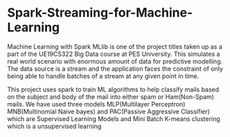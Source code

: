 # Spark-Streaming-for-Machine-Learning
Machine Learning with Spark MLlib is one of the project titles taken up as a part of the UE19CS322 Big Data course at PES University. This simulates a real world scenario with enormous amount of data for predictive modelling. The data source is a stream and the application faces the constraint of only being able to handle batches of a stream at any given point in time.

This project uses spark to train ML algorithms to help classify mails based on the subject and body of the mail into either spam or Ham(Non-Spam) mails.
We have used three models MLP(Multilayer Perceptron) MNB(Multinomial Naive bayes) and PAC(Passive Aggressive Classifier) which are Supervised Learning Models and Mini Batch K-means clustering which is a unsupervised learning

